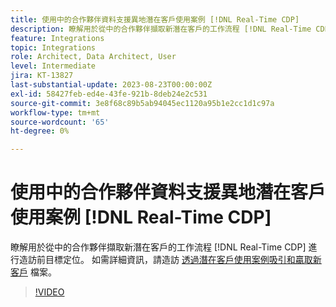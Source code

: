 ```yaml
---
title: 使用中的合作夥伴資料支援異地潛在客戶使用案例 [!DNL Real-Time CDP]
description: 瞭解用於從中的合作夥伴擷取新潛在客戶的工作流程 [!DNL Real-Time CDP] 進行造訪前目標定位。 
feature: Integrations
topic: Integrations
role: Architect, Data Architect, User
level: Intermediate
jira: KT-13827
last-substantial-update: 2023-08-23T00:00:00Z
exl-id: 58427feb-ed4e-43fe-921b-8deb24e2c531
source-git-commit: 3e8f68c89b5ab94045ec1120a95b1e2cc1d1c97a
workflow-type: tm+mt
source-wordcount: '65'
ht-degree: 0%

---
```


# 使用中的合作夥伴資料支援異地潛在客戶使用案例 [!DNL Real-Time CDP]

瞭解用於從中的合作夥伴擷取新潛在客戶的工作流程 [!DNL Real-Time CDP] 進行造訪前目標定位。 如需詳細資訊，請造訪 [透過潛在客戶使用案例吸引和贏取新客戶](https://experienceleague.adobe.com/docs/experience-platform/rtcdp/use-cases/partner-data/prospecting.html) 檔案。

>[!VIDEO](https://video.tv.adobe.com/v/3423071/?learn=on)
